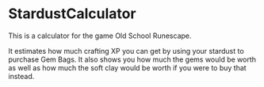 # StardustCalculator

This is a calculator for the game Old School Runescape.

It estimates how much crafting XP you can get by using your stardust to purchase Gem Bags. It also shows you how much the gems would be worth as well as how much the soft clay would be worth if you were to buy that instead.
